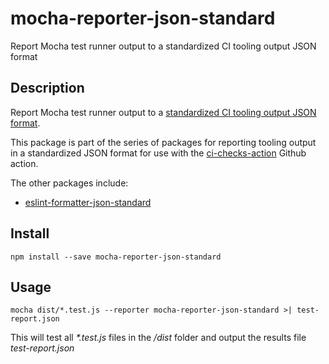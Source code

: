 # mocha-reporter-json-standard
Report Mocha test runner output to a standardized CI tooling output JSON format

## Description
Report Mocha test runner output to a [standardized CI tooling output JSON format](https://gist.githubusercontent.com/agyemanjp/0f43de0639a7ec872e9ebcbe6166d5d9/raw/ccb90a9298561f2ba7c07ba6843b2b25244f9cf7/code-check-general.schema.json).

This package is part of the series of packages for reporting tooling output in a standardized JSON format for use with the [ci-checks-action](https://github.com/marketplace/actions/create-github-checks-from-code-check-script-output-files) Github action. 

The other packages include:

- [eslint-formatter-json-standard](https://www.npmjs.com/package/eslint-formatter-json-standard)


## Install 
`npm install --save mocha-reporter-json-standard`

## Usage
`mocha dist/*.test.js --reporter mocha-reporter-json-standard >| test-report.json`

This will test all _*.test.js_ files in the _/dist_ folder and output the results file _test-report.json_
